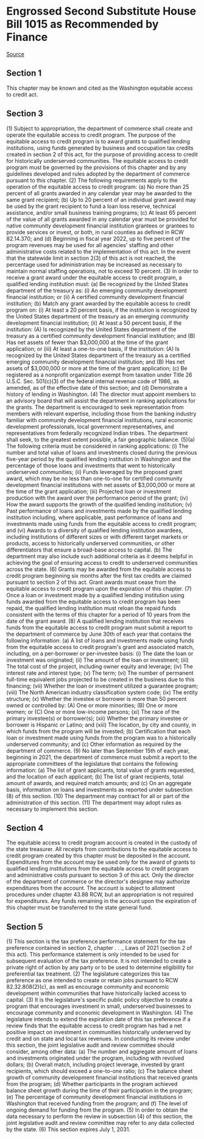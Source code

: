# Engrossed Second Substitute House Bill 1015 as Recommended by Finance

[Source](http://lawfilesext.leg.wa.gov/biennium/2021-22/Xml/Bills/House%20Bills/1015-S2.E.xml)
## Section 1
This chapter may be known and cited as the Washington equitable access to credit act.

## Section 3
(1) Subject to appropriation, the department of commerce shall create and operate the equitable access to credit program. The purpose of the equitable access to credit program is to award grants to qualified lending institutions, using funds generated by business and occupation tax credits created in section 2 of this act, for the purpose of providing access to credit for historically underserved communities. The equitable access to credit program must be governed by the provisions of this chapter and by any guidelines developed and rules adopted by the department of commerce pursuant to this chapter.
(2) The following requirements apply to the operation of the equitable access to credit program:
(a) No more than 25 percent of all grants awarded in any calendar year may be awarded to the same grant recipient;
(b) Up to 20 percent of an individual grant award may be used by the grant recipient to fund a loan loss reserve, technical assistance, and/or small business training programs;
(c) At least 65 percent of the value of all grants awarded in any calendar year must be provided for native community development financial institution grantees or grantees to provide services or invest, or both, in rural counties as defined in RCW 82.14.370; and
(d) Beginning in fiscal year 2022, up to five percent of the program revenues may be used for all agencies' staffing and other administrative costs related to the implementation of this act. In the event that the statewide limit in section 2(3) of this act is not reached, the percentage used for administration may be increased as necessary to maintain normal staffing operations, not to exceed 10 percent.
(3) In order to receive a grant award under the equitable access to credit program, a qualified lending institution must:
(a) Be recognized by the United States department of the treasury as:
(i) An emerging community development financial institution; or
(ii) A certified community development financial institution;
(b) Match any grant awarded by the equitable access to credit program on:
(i) At least a 20 percent basis, if the institution is recognized by the United States department of the treasury as an emerging community development financial institution;
(ii) At least a 50 percent basis, if the institution:
(A) Is recognized by the United States department of the treasury as a certified community development financial institution; and
(B) Has net assets of fewer than $3,000,000 at the time of the grant application; or
(iii) At least a one-to-one basis, if the institution:
(A) Is recognized by the United States department of the treasury as a certified emerging community development financial institution; and
(B) Has net assets of $3,000,000 or more at the time of the grant application;
(c) Be registered as a nonprofit organization exempt from taxation under Title 26 U.S.C. Sec. 501(c)(3) of the federal internal revenue code of 1986, as amended, as of the effective date of this section; and
(d) Demonstrate a history of lending in Washington.
(4) The director must appoint members to an advisory board that will assist the department in ranking applications for the grants. The department is encouraged to seek representation from members with relevant expertise, including those from the banking industry familiar with community development financial institutions, rural economic development professionals, local government representatives, and representatives from federally recognized Indian tribes. The department shall seek, to the greatest extent possible, a fair geographic balance.
(5)(a) The following criteria must be considered in ranking applications:
(i) The number and total value of loans and investments closed during the previous five-year period by the qualified lending institution in Washington and the percentage of those loans and investments that went to historically underserved communities;
(ii) Funds leveraged by the proposed grant award, which may be no less than one-to-one for certified community development financial institutions with net assets of $3,000,000 or more at the time of the grant application;
(iii) Projected loan or investment production with the award over the performance period of the grant;
(iv) How the award supports the growth of the qualified lending institution;
(v) Past performance of loans and investments made by the qualified lending institution including, where applicable, past performance of loans and investments made using funds from the equitable access to credit program; and
(vi) Awards to a diversity of qualified lending institution awardees, including institutions of different sizes or with different target markets or products, access to historically underserved communities, or other differentiators that ensure a broad-base access to capital.
(b) The department may also include such additional criteria as it deems helpful in achieving the goal of ensuring access to credit to underserved communities across the state.
(6) Grants may be awarded from the equitable access to credit program beginning six months after the first tax credits are claimed pursuant to section 2 of this act. Grant awards must cease from the equitable access to credit program upon the expiration of this chapter.
(7) Once a loan or investment made by a qualified lending institution using funds awarded from the equitable access to credit program has been repaid, the qualified lending institution must reloan the repaid funds consistent with the terms of this chapter for a period of 10 years from the date of the grant award.
(8) A qualified lending institution that receives funds from the equitable access to credit program must submit a report to the department of commerce by June 30th of each year that contains the following information:
(a) A list of loans and investments made using funds from the equitable access to credit program's grant and associated match, including, on a per-borrower or per-investee basis:
(i) The date the loan or investment was originated;
(ii) The amount of the loan or investment;
(iii) The total cost of the project, including owner equity and leverage;
(iv) The interest rate and interest type;
(v) The term;
(vi) The number of permanent full-time equivalent jobs projected to be created in the business due to this financing;
(vii) Whether the loan or investment utilized a guarantee program;
(viii) The North American industry classification system code;
(ix) The entity structure;
(x) Whether the investee or borrower is more than 50 percent owned or controlled by:
(A) One or more minorities;
(B) One or more women; or
(C) One or more low-income persons;
(xi) The race of the primary investee(s) or borrower(s);
(xii) Whether the primary investee or borrower is Hispanic or Latino; and
(xiii) The location, by city and county, in which funds from the program will be invested;
(b) Certification that each loan or investment made using funds from the program was to a historically underserved community; and
(c) Other information as required by the department of commerce.
(9) No later than September 15th of each year, beginning in 2021, the department of commerce must submit a report to the appropriate committees of the legislature that contains the following information:
(a) The list of grant applicants, total value of grants requested, and the location of each applicant;
(b) The list of grant recipients, total amount of awards, and required match amounts; and
(c) On an aggregate basis, information on loans and investments as reported under subsection (8) of this section.
(10) The department may contract for all or part of the administration of this section.
(11) The department may adopt rules as necessary to implement this section.

## Section 4
The equitable access to credit program account is created in the custody of the state treasurer. All receipts from contributions to the equitable access to credit program created by this chapter must be deposited in the account. Expenditures from the account may be used only for the award of grants to qualified lending institutions from the equitable access to credit program and administrative costs pursuant to section 3 of this act. Only the director of the department of commerce or the director's designee may authorize expenditures from the account. The account is subject to allotment procedures under chapter 43.88 RCW, but an appropriation is not required for expenditures. Any funds remaining in the account upon the expiration of this chapter must be transferred to the state general fund.

## Section 5
(1) This section is the tax preference performance statement for the tax preference contained in section 2, chapter . . ., Laws of 2021 (section 2 of this act). This performance statement is only intended to be used for subsequent evaluation of the tax preference. It is not intended to create a private right of action by any party or to be used to determine eligibility for preferential tax treatment.
(2) The legislature categorizes this tax preference as one intended to create or retain jobs pursuant to RCW 82.32.808(2)(c), as well as encourage community and economic development within communities that have historically lacked access to capital.
(3) It is the legislature's specific public policy objective to create a program that encourages investment in small, underserved businesses to encourage community and economic development in Washington.
(4) The legislature intends to extend the expiration date of this tax preference if a review finds that the equitable access to credit program has had a net positive impact on investment in communities historically underserved by credit and on state and local tax revenues. In conducting its review under this section, the joint legislative audit and review committee should consider, among other data:
(a) The number and aggregate amount of loans and investments originated under the program, including with revolved dollars;
(b) Overall match, including project leverage, invested by grant recipients, which should exceed a one-to-one ratio;
(c) The balance sheet growth of community development financial institutions that received grants from the program;
(d) Whether participants in the program achieved balance sheet growth during the time of their participation in the program;
(e) The percentage of community development financial institutions in Washington that received funding from the program; and
(f) The level of ongoing demand for funding from the program.
(5) In order to obtain the data necessary to perform the review in subsection (4) of this section, the joint legislative audit and review committee may refer to any data collected by the state.
(6) This section expires July 1, 2031.
